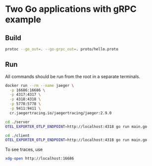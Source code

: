 # Two Go applications with gRPC example

## Build

```bash
protoc --go_out=. --go-grpc_out=. proto/hello.proto
```

## Run

All commands should be run from the root in a separate terminals.

```bash
docker run --rm --name jaeger \
  -p 16686:16686 \
  -p 4317:4317 \
  -p 4318:4318 \
  -p 5778:5778 \
  -p 9411:9411 \
  cr.jaegertracing.io/jaegertracing/jaeger:2.9.0
```

```bash
cd ./server
OTEL_EXPORTER_OTLP_ENDPOINT=http://localhost:4318 go run main.go
```

```bash
cd ./client
OTEL_EXPORTER_OTLP_ENDPOINT=http://localhost:4318 go run main.go
```

To see traces, use
```bash
xdg-open http://localhost:16686
```

